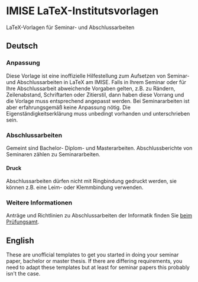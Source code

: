 # IMISE LaTeX-Institutsvorlagen
LaTeX-Vorlagen für Seminar- und Abschlussarbeiten

## Deutsch

### Anpassung
Diese Vorlage ist eine inoffizielle Hilfestellung zum Aufsetzen von Seminar- und Abschlussarbeiten in LaTeX am IMISE.
Falls in Ihrem Seminar oder für Ihre Abschlussarbeit abweichende Vorgaben gelten, z.B. zu Rändern, Zeilenabstand, Schriftarten oder Zitierstil, dann haben diese Vorrang und die Vorlage muss entsprechend angepasst werden.
Bei Seminararbeiten ist aber erfahrungsgemäß keine Anpassung nötig. Die Eigenständigkeitserklärung muss unbedingt vorhanden und unterschrieben sein. 

### Abschlussarbeiten
Gemeint sind Bachelor- Diplom- und Masterarbeiten.
Abschlussberichte von Seminaren zählen zu Seminararbeiten.

#### Druck
Abschlussarbeiten dürfen nicht mit Ringbindung gedruckt werden, sie können z.B. eine Leim- oder Klemmbindung verwenden.

### Weitere Informationen
Anträge und Richtlinien zu Abschlussarbeiten der Informatik finden Sie [beim Prüfungsamt](http://studium.fmi.uni-leipzig.de/fileadmin/Studienbuero/documents/Formulare/HinweiseAbschlussarbeit.pdf).


## English
These are unofficial templates to get you started in doing your seminar paper, bachelor or master thesis. If there are differing requirements, you need to adapt these templates but at least for seminar papers this probably isn't the case.
